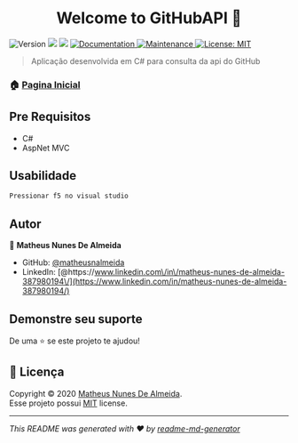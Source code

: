 <h1 align="center">Welcome to GitHubAPI 👋</h1>
<p>
  <img alt="Version" src="https://img.shields.io/badge/version-1.0.0-blue.svg?cacheSeconds=2592000" />
  <img src="https://img.shields.io/badge/CSharp-%3E%3D.svg" />
  <img src="https://img.shields.io/badge/AspNet-%3E%3D.svg" />
  <a href="https://github.com/matheusnalmeida/GitHubAPI/#readmme#" target="_blank">
    <img alt="Documentation" src="https://img.shields.io/badge/documentation-yes-brightgreen.svg" />
  </a>
  <a href="https://github.com/matheusnalmeida/GitHubAPI/graphs/commit-activity" target="_blank">
    <img alt="Maintenance" src="https://img.shields.io/badge/Maintained%3F-yes-green.svg" />
  </a>
  <a href="https://github.com/matheusnalmeida/GitHubAPI/blob/master/LICENSE" target="_blank">
    <img alt="License: MIT" src="https://img.shields.io/github/license/matheusnalmeida/GitHubAPI" />
  </a>
</p>

> Aplicação desenvolvida em C# para consulta da api do GitHub

### 🏠 [Pagina Inicial](https://github.com/matheusnalmeida/GitHubAPI)

## Pre Requisitos

- C#
- AspNet MVC

## Usabilidade

```sh
Pressionar f5 no visual studio
```

## Autor

👤 **Matheus Nunes De Almeida**

* GitHub: [@matheusnalmeida](https://github.com/matheusnalmeida)
* LinkedIn: [@https:\/\/www.linkedin.com\/in\/matheus-nunes-de-almeida-387980194\/](https://www.linkedin.com/in/matheus-nunes-de-almeida-387980194/)

## Demonstre seu suporte

De uma ⭐️ se este projeto te ajudou!

## 📝 Licença

Copyright © 2020 [Matheus Nunes De Almeida](https://github.com/matheusnalmeida).<br />
Esse projeto possui [MIT](https://github.com/matheusnalmeida/GitHubAPI/blob/master/LICENSE) license.

***
_This README was generated with ❤️ by [readme-md-generator](https://github.com/kefranabg/readme-md-generator)_